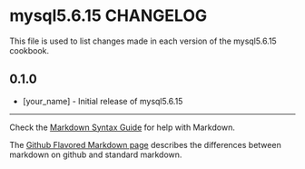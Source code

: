 mysql5.6.15 CHANGELOG
=====================

This file is used to list changes made in each version of the mysql5.6.15 cookbook.

0.1.0
-----
- [your_name] - Initial release of mysql5.6.15

- - -
Check the [Markdown Syntax Guide](http://daringfireball.net/projects/markdown/syntax) for help with Markdown.

The [Github Flavored Markdown page](http://github.github.com/github-flavored-markdown/) describes the differences between markdown on github and standard markdown.
